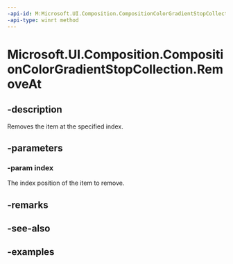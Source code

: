 ```yaml
---
-api-id: M:Microsoft.UI.Composition.CompositionColorGradientStopCollection.RemoveAt(System.UInt32)
-api-type: winrt method
---
```


<!-- Method syntax.
public void CompositionColorGradientStopCollection.RemoveAt(UInt32 index)
-->

# Microsoft.UI.Composition.CompositionColorGradientStopCollection.RemoveAt

## -description

Removes the item at the specified index.

## -parameters
### -param index

The index position of the item to remove.

## -remarks

## -see-also

## -examples


